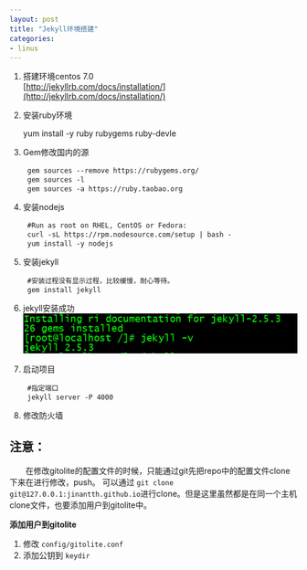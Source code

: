 ```yaml
---
layout: post
title: "Jekyll环境搭建"
categories:
- linus
---
```

1. 搭建环境centos 7.0<br/>
[http://jekyllrb.com/docs/installation/](http://jekyllrb.com/docs/installation/)

2. 安装ruby环境

	yum install -y ruby rubygems ruby-devle
3. Gem修改国内的源
	
		gem sources --remove https://rubygems.org/
		gem sources -l
		gem sources -a https://ruby.taobao.org

3. 安装nodejs

		#Run as root on RHEL, CentOS or Fedora:
		curl -sL https://rpm.nodesource.com/setup | bash -
		yum install -y nodejs
4. 安装jekyll

		#安装过程没有显示过程，比较缓慢，耐心等待。
		gem install jekyll
5. jekyll安装成功<br/>
![](/img/jekyll.jpg)

6. 启动项目
		
		#指定端口
		jekyll server -P 4000

7. 修改防火墙
		

## 注意： ##
&emsp;&emsp;在修改gitolite的配置文件的时候，只能通过git先把repo中的配置文件clone下来在进行修改，push。 可以通过 `git clone git@127.0.0.1:jinantth.github.io`进行clone。但是这里虽然都是在同一个主机clone文件，也要添加用户到gitolite中。

**添加用户到gitolite**<br/>
1. 修改 `config/gitolite.conf`
2. 添加公钥到 `keydir`